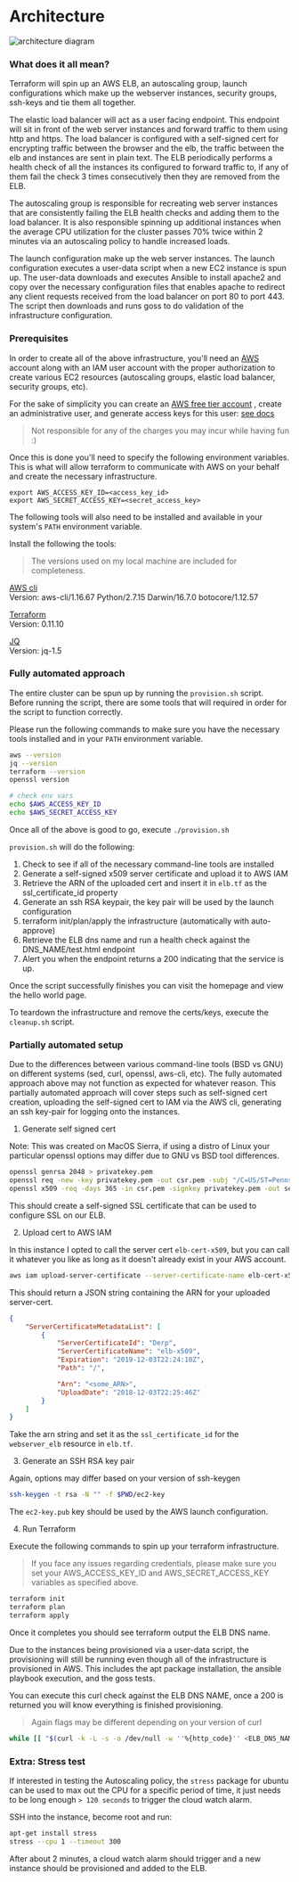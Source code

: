 # Architecture

<img src=architecture.png alt="architecture diagram">


### What does it all mean?

Terraform will spin up an AWS ELB, an autoscaling group, launch configurations
which make up the webserver instances, security groups, ssh-keys and tie them
all together.

The elastic load balancer will act as a user facing endpoint. This endpoint
will sit in front of the web server instances and forward traffic to them using
http and https. The load balancer is configured with a self-signed cert for
encrypting traffic between the browser and the elb, the traffic between the elb
and instances are sent in plain text. The ELB periodically performs a health check
of all the instances its configured to forward traffic to, if any of them fail
the check 3 times consecutively then they are removed from the ELB.

The autoscaling group is responsible for recreating web server instances that
are consistently failing the ELB health checks and adding them to the load
balancer. It is also responsible spinning up additional instances when the
average CPU utilization for the cluster passes 70% twice within 2 minutes via
an autoscaling policy to handle increased loads.

The launch configuration make up the web server instances. The launch
configuration executes a user-data script when a new EC2 instance is spun up.
The user-data downloads and executes Ansible to install apache2 and copy over
the necessary configuration files that enables apache to redirect any client
requests received from the load balancer on port 80 to port 443. The script
then downloads and runs goss to do validation of the infrastructure
configuration.

### Prerequisites

In order to create all of the above infrastructure, you'll need an
[AWS](https://aws.amazon.com/console/) account along with an IAM user account
with the proper authorization to create various EC2 resources (autoscaling
groups, elastic load balancer, security groups, etc).

For the sake of simplicity you can create an [AWS free tier
account](https://aws.amazon.com/free/) , create an administrative user, and
generate access keys for this user: [see
docs](https://aws.amazon.com/premiumsupport/knowledge-center/create-access-key/)

> Not responsible for any of the charges you may incur while having fun :)

Once this is done you'll need to specify the following environment variables.
This is what will allow terraform to communicate with AWS on your behalf and
create the necessary infrastructure.

```
export AWS_ACCESS_KEY_ID=<access_key_id>
export AWS_SECRET_ACCESS_KEY=<secret_access_key>
```

The following tools will also need to be installed and available in your
system's `PATH` environment variable.

Install the following the tools:

> The versions used on my local machine are included for completeness.

[AWS cli](https://docs.aws.amazon.com/cli/latest/userguide/installing.html)
<br>Version: aws-cli/1.16.67 Python/2.7.15 Darwin/16.7.0 botocore/1.12.57

[Terraform](https://releases.hashicorp.com/terraform/0.11.10/terraform_0.11.10_darwin_amd64.zip)
<br>Version: 0.11.10

[JQ](https://github.com/stedolan/jq/releases/download/jq-1.5/jq-osx-amd64)
<br>Version: jq-1.5

### Fully automated approach

The entire cluster can be spun up by running the `provision.sh` script.
Before running the script, there are some tools that will required in order for
the script to function correctly.

Please run the following commands to make sure you have the necessary tools
installed and in your `PATH` environment variable.

```bash
aws --version
jq --version
terraform --version
openssl version

# check env vars
echo $AWS_ACCESS_KEY_ID
echo $AWS_SECRET_ACCESS_KEY
```

Once all of the above is good to go, execute `./provision.sh`

`provision.sh` will do the following:

1. Check to see if all of the necessary command-line tools are installed
2. Generate a self-signed x509 server certificate and upload it to AWS IAM
3. Retrieve the ARN of the uploaded cert and insert it in `elb.tf` as the ssl_certificate_id property
4. Generate an ssh RSA keypair, the key pair will be used by the launch configuration
5. terraform init/plan/apply the infrastructure (automatically with auto-approve)
6. Retrieve the ELB dns name and run a health check against the DNS_NAME/test.html endpoint
7. Alert you when the endpoint returns a 200 indicating that the service is up.

Once the script successfully finishes you can visit the homepage and view the
hello world page.

To teardown the infrastructure and remove the certs/keys, execute the `cleanup.sh`
script.

### Partially automated setup

Due to the differences between various command-line tools (BSD vs GNU) on
different systems (sed, curl, openssl, aws-cli, etc). The fully automated
approach above may not function as expected for whatever reason.
This partially automated approach will cover steps such as self-signed cert
creation, uploading the self-signed cert to IAM via the AWS cli, generating an
ssh key-pair for logging onto the instances.

1. Generate self signed cert

Note: This was created on MacOS Sierra, if using a distro of Linux your particular
openssl options may differ due to GNU vs BSD tool differences.

```bash
openssl genrsa 2048 > privatekey.pem
openssl req -new -key privatekey.pem -out csr.pem -subj "/C=US/ST=Pennsylvania/L=Philadelphia/O=Dummy Corp/OU=Systems/CN=Local Certificate Authority/"
openssl x509 -req -days 365 -in csr.pem -signkey privatekey.pem -out server.crt
```

This should create a self-signed SSL certificate that can be used to configure
SSL on our ELB.

2. Upload cert to AWS IAM

In this instance I opted to call the server cert `elb-cert-x509`, but you can
call it whatever you like as long as it doesn't already exist in your AWS account.

```bash
aws iam upload-server-certificate --server-certificate-name elb-cert-x509 --certificate-body file://server.crt --private-key file://privatekey.pem
```

This should return a JSON string containing the ARN for your uploaded server-cert.

```json
{
    "ServerCertificateMetadataList": [
        {
            "ServerCertificateId": "Derp",
            "ServerCertificateName": "elb-x509",
            "Expiration": "2019-12-03T22:24:10Z",
            "Path": "/",

            "Arn": "<some_ARN>",
            "UploadDate": "2018-12-03T22:25:46Z"
        }
    ]
}
```

Take the arn string and set it as the `ssl_certificate_id` for the `webserver_elb`
resource in `elb.tf`.

3. Generate an SSH RSA key pair

Again, options may differ based on your version of ssh-keygen

```bash
ssh-keygen -t rsa -N "" -f $PWD/ec2-key
```

The `ec2-key.pub` key should be used by the AWS launch configuration.

4. Run Terraform

Execute the following commands to spin up your terraform infrastructure.

> If you face any issues regarding credentials, please make sure you set your
AWS_ACCESS_KEY_ID and AWS_SECRET_ACCESS_KEY variables as specified above.

```bash
terraform init
terraform plan
terraform apply
```

Once it completes you should see terraform output the ELB DNS name.

Due to the instances being provisioned via a user-data script, the provisioning
will still be running even though all of the infrastructure is provisioned in
AWS. This includes the apt package installation, the ansible playbook execution,
and the goss tests.

You can execute this curl check against the ELB DNS NAME, once a 200 is returned
you will know everything is finished provisioning.

> Again flags may be different depending on your version of curl

```bash
while [[ "$(curl -k -L -s -o /dev/null -w ''%{http_code}'' <ELB_DNS_NAME>/test.html)" != "200" ]]; do echo "waiting for provisioning"; sleep 5; done
```

### Extra: Stress test

If interested in testing the Autoscaling policy, the `stress` package for ubuntu
can be used to max out the CPU for a specific period of time, it just needs to
be long enough `> 120 seconds` to trigger the cloud watch alarm.

SSH into the instance, become root and run:

```bash
apt-get install stress
stress --cpu 1 --timeout 300
```

After about 2 minutes, a cloud watch alarm should trigger and a new instance
should be provisioned and added to the ELB.
